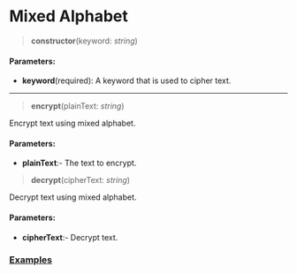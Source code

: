 # Mixed Alphabet
> __constructor__(keyword: _string_)
#### Parameters:
- __keyword__(required): A keyword that is used to cipher text.
***
> __encrypt__(plainText: _string_)

Encrypt text using mixed alphabet.
#### Parameters:
 - __plainText__:- The text to encrypt.

> __decrypt__(cipherText: _string_)

Decrypt text using mixed alphabet.
#### Parameters:
 - __cipherText__:- Decrypt text.


### [Examples](https://github.com/Badvillain01/Text-Cryptography/tree/master/examples/mixedAlphabet.js)